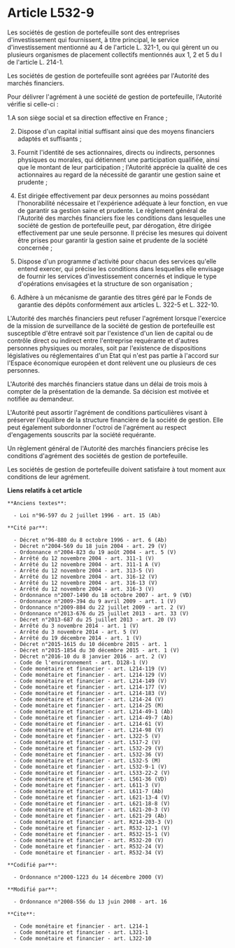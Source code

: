 # Article L532-9

Les sociétés de gestion de portefeuille sont des entreprises d'investissement qui fournissent, à titre principal, le service
d'investissement mentionné au 4 de l'article L. 321-1, ou qui gèrent un ou plusieurs organismes de placement collectifs
mentionnés aux 1, 2 et 5 du I de l'article L. 214-1. 

Les sociétés de gestion de portefeuille sont agréées par l'Autorité des marchés financiers. 

Pour délivrer l'agrément à une société de gestion de portefeuille, l'Autorité vérifie si celle-ci : 

1.A son siège social et sa direction effective en France ; 

2. Dispose d'un capital initial suffisant ainsi que des moyens financiers adaptés et suffisants ; 

3. Fournit l'identité de ses actionnaires, directs ou indirects, personnes physiques ou morales, qui détiennent une
participation qualifiée, ainsi que le montant de leur participation ; l'Autorité apprécie la qualité de ces actionnaires au
regard de la nécessité de garantir une gestion saine et prudente ; 

4. Est dirigée effectivement par deux personnes au moins possédant l'honorabilité nécessaire et l'expérience adéquate à leur
fonction, en vue de garantir sa gestion saine et prudente. Le règlement général de l'Autorité des marchés financiers fixe les
conditions dans lesquelles une société de gestion de portefeuille peut, par dérogation, être dirigée effectivement par une
seule personne. Il précise les mesures qui doivent être prises pour garantir la gestion saine et prudente de la société
concernée ; 

5. Dispose d'un programme d'activité pour chacun des services qu'elle entend exercer, qui précise les conditions dans
lesquelles elle envisage de fournir les services d'investissement concernés et indique le type d'opérations envisagées et la
structure de son organisation ; 

6. Adhère à un mécanisme de garantie des titres géré par le Fonds de garantie des dépôts conformément aux articles L. 322-5
et L. 322-10.

L'Autorité des marchés financiers peut refuser l'agrément lorsque l'exercice de la mission de surveillance de la société de
gestion de portefeuille est susceptible d'être entravé soit par l'existence d'un lien de capital ou de contrôle direct ou
indirect entre l'entreprise requérante et d'autres personnes physiques ou morales, soit par l'existence de dispositions
législatives ou réglementaires d'un Etat qui n'est pas partie à l'accord sur l'Espace économique européen et dont relèvent
une ou plusieurs de ces personnes.

L'Autorité des marchés financiers statue dans un délai de trois mois à compter de la présentation de la demande. Sa décision
est motivée et notifiée au demandeur.

L'Autorité peut assortir l'agrément de conditions particulières visant à préserver l'équilibre de la structure financière de
la société de gestion. Elle peut également subordonner l'octroi de l'agrément au respect d'engagements souscrits par la
société requérante. 

Un règlement général de l'Autorité des marchés financiers précise les conditions d'agrément des sociétés de gestion de
portefeuille. 

Les sociétés de gestion de portefeuille doivent satisfaire à tout moment aux conditions de leur agrément.

**Liens relatifs à cet article**

	**Anciens textes**:

	  - Loi n°96-597 du 2 juillet 1996 - art. 15 (Ab)

	**Cité par**:

	  - Décret n°96-880 du 8 octobre 1996 - art. 6 (Ab)
	  - Décret n°2004-569 du 18 juin 2004 - art. 29 (V)
	  - Ordonnance n°2004-823 du 19 août 2004 - art. 5 (V)
	  - Arrêté du 12 novembre 2004 - art. 311-1 (V)
	  - Arrêté du 12 novembre 2004 - art. 311-1 A (V)
	  - Arrêté du 12 novembre 2004 - art. 313-5 (V)
	  - Arrêté du 12 novembre 2004 - art. 316-12 (V)
	  - Arrêté du 12 novembre 2004 - art. 316-13 (V)
	  - Arrêté du 12 novembre 2004 - art. 316-3 (V)
	  - Ordonnance n°2007-1490 du 18 octobre 2007 - art. 9 (VD)
	  - Ordonnance n°2009-394 du 9 avril 2009 - art. 1 (V)
	  - Ordonnance n°2009-884 du 22 juillet 2009 - art. 2 (V)
	  - Ordonnance n°2013-676 du 25 juillet 2013 - art. 33 (V)
	  - Décret n°2013-687 du 25 juillet 2013 - art. 20 (V)
	  - Arrêté du 3 novembre 2014 - art. 1 (V)
	  - Arrêté du 3 novembre 2014 - art. 5 (V)
	  - Arrêté du 19 décembre 2014 - art. 1 (V)
	  - Décret n°2015-1615 du 10 décembre 2015 - art. 1
	  - Décret n°2015-1854 du 30 décembre 2015 - art. 1 (V)
	  - Décret n°2016-10 du 8 janvier 2016 - art. 2 (V)
	  - Code de l'environnement - art. D128-1 (V)
	  - Code monétaire et financier - art. L214-119 (V)
	  - Code monétaire et financier - art. L214-129 (V)
	  - Code monétaire et financier - art. L214-149 (V)
	  - Code monétaire et financier - art. L214-177 (V)
	  - Code monétaire et financier - art. L214-183 (V)
	  - Code monétaire et financier - art. L214-24 (V)
	  - Code monétaire et financier - art. L214-25 (M)
	  - Code monétaire et financier - art. L214-49-1 (Ab)
	  - Code monétaire et financier - art. L214-49-7 (Ab)
	  - Code monétaire et financier - art. L214-61 (V)
	  - Code monétaire et financier - art. L214-98 (V)
	  - Code monétaire et financier - art. L322-5 (V)
	  - Code monétaire et financier - art. L517-2 (V)
	  - Code monétaire et financier - art. L532-29 (V)
	  - Code monétaire et financier - art. L532-36 (V)
	  - Code monétaire et financier - art. L532-5 (M)
	  - Code monétaire et financier - art. L532-9-1 (V)
	  - Code monétaire et financier - art. L533-22-2 (V)
	  - Code monétaire et financier - art. L561-36 (VD)
	  - Code monétaire et financier - art. L611-3 (V)
	  - Code monétaire et financier - art. L611-7 (Ab)
	  - Code monétaire et financier - art. L621-13-4 (V)
	  - Code monétaire et financier - art. L621-18-8 (V)
	  - Code monétaire et financier - art. L621-20-3 (V)
	  - Code monétaire et financier - art. L621-29 (Ab)
	  - Code monétaire et financier - art. R214-203-3 (V)
	  - Code monétaire et financier - art. R532-12-1 (V)
	  - Code monétaire et financier - art. R532-15-1 (V)
	  - Code monétaire et financier - art. R532-20 (V)
	  - Code monétaire et financier - art. R532-24 (V)
	  - Code monétaire et financier - art. R532-34 (V)

	**Codifié par**:

	  - Ordonnance n°2000-1223 du 14 décembre 2000 (V)

	**Modifié par**:

	  - Ordonnance n°2008-556 du 13 juin 2008 - art. 16

	**Cite**:

	  - Code monétaire et financier - art. L214-1
	  - Code monétaire et financier - art. L321-1
	  - Code monétaire et financier - art. L322-10
